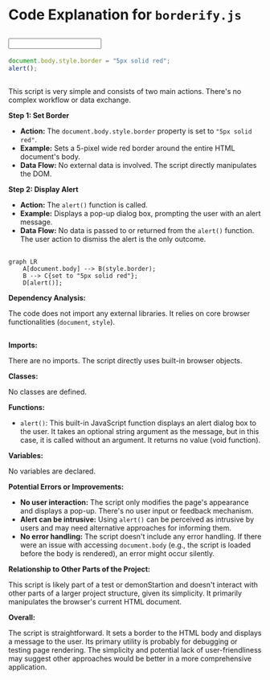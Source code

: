 # Code Explanation for `borderify.js`

## <input code>

```javascript
document.body.style.border = "5px solid red";
alert();
```

## <algorithm>

This script is very simple and consists of two main actions.  There's no complex workflow or data exchange.

**Step 1: Set Border**

* **Action:** The `document.body.style.border` property is set to `"5px solid red"`.
* **Example:** Sets a 5-pixel wide red border around the entire HTML document's body.
* **Data Flow:** No external data is involved. The script directly manipulates the DOM.

**Step 2: Display Alert**

* **Action:** The `alert()` function is called.
* **Example:** Displays a pop-up dialog box, prompting the user with an alert message.
* **Data Flow:** No data is passed to or returned from the `alert()` function. The user action to dismiss the alert is the only outcome.


## <mermaid>

```mermaid
graph LR
    A[document.body] --> B(style.border);
    B --> C{set to "5px solid red"};
    D[alert()];
```

**Dependency Analysis:**

The code does not import any external libraries. It relies on core browser functionalities (`document`, `style`).


## <explanation>

**Imports:**

There are no imports. The script directly uses built-in browser objects.

**Classes:**

No classes are defined.

**Functions:**

* `alert()`:  This built-in JavaScript function displays an alert dialog box to the user. It takes an optional string argument as the message, but in this case, it is called without an argument. It returns no value (void function).

**Variables:**

No variables are declared.

**Potential Errors or Improvements:**

* **No user interaction:** The script only modifies the page's appearance and displays a pop-up. There's no user input or feedback mechanism.
* **Alert can be intrusive:** Using `alert()` can be perceived as intrusive by users and may need alternative approaches for informing them.
* **No error handling:** The script doesn't include any error handling. If there were an issue with accessing `document.body` (e.g., the script is loaded before the body is rendered), an error might occur silently.

**Relationship to Other Parts of the Project:**

This script is likely part of a test or demonStartion and doesn't interact with other parts of a larger project structure, given its simplicity.  It primarily manipulates the browser's current HTML document.

**Overall:**

The script is straightforward. It sets a border to the HTML body and displays a message to the user.  Its primary utility is probably for debugging or testing page rendering. The simplicity and potential lack of user-friendliness may suggest other approaches would be better in a more comprehensive application.